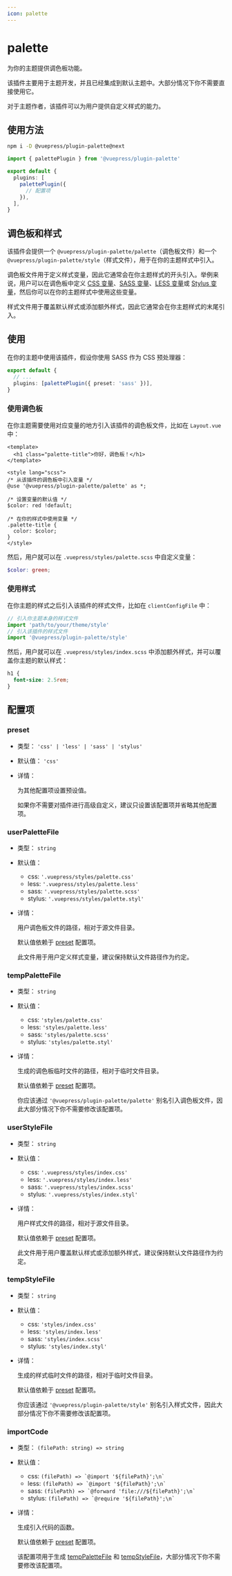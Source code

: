 ```yaml
---
icon: palette
---
```


# palette

<NpmBadge package="@vuepress/plugin-palette" />

为你的主题提供调色板功能。

该插件主要用于主题开发，并且已经集成到默认主题中。大部分情况下你不需要直接使用它。

对于主题作者，该插件可以为用户提供自定义样式的能力。

## 使用方法

```bash
npm i -D @vuepress/plugin-palette@next
```

```ts title=".vuepress/config.ts"
import { palettePlugin } from '@vuepress/plugin-palette'

export default {
  plugins: [
    palettePlugin({
      // 配置项
    }),
  ],
}
```

## 调色板和样式

该插件会提供一个 `@vuepress/plugin-palette/palette`（调色板文件）和一个 `@vuepress/plugin-palette/style`（样式文件），用于在你的主题样式中引入。

调色板文件用于定义样式变量，因此它通常会在你主题样式的开头引入。举例来说，用户可以在调色板中定义 [CSS 变量](https://developer.mozilla.org/en-US/docs/Web/CSS/Using_CSS_custom_properties)、[SASS 变量](https://sass-lang.com/documentation/variables)、[LESS 变量](http://lesscss.org/features/#variables-feature)或 [Stylus 变量](https://stylus-lang.com/docs/variables.html)，然后你可以在你的主题样式中使用这些变量。

样式文件用于覆盖默认样式或添加额外样式，因此它通常会在你主题样式的末尾引入。

## 使用

在你的主题中使用该插件，假设你使用 SASS 作为 CSS 预处理器：

```ts title=".vuepress/config.ts"
export default {
  // ...
  plugins: [palettePlugin({ preset: 'sass' })],
}
```

### 使用调色板

在你主题需要使用对应变量的地方引入该插件的调色板文件，比如在 `Layout.vue` 中：

```vue
<template>
  <h1 class="palette-title">你好，调色板！</h1>
</template>

<style lang="scss">
/* 从该插件的调色板中引入变量 */
@use '@vuepress/plugin-palette/palette' as *;

/* 设置变量的默认值 */
$color: red !default;

/* 在你的样式中使用变量 */
.palette-title {
  color: $color;
}
</style>
```

然后，用户就可以在 `.vuepress/styles/palette.scss` 中自定义变量：

```scss
$color: green;
```

### 使用样式

在你主题的样式之后引入该插件的样式文件，比如在 `clientConfigFile` 中：

```ts
// 引入你主题本身的样式文件
import 'path/to/your/theme/style'
// 引入该插件的样式文件
import '@vuepress/plugin-palette/style'
```

然后，用户就可以在 `.vuepress/styles/index.scss` 中添加额外样式，并可以覆盖你主题的默认样式：

```scss
h1 {
  font-size: 2.5rem;
}
```

## 配置项

### preset

- 类型： `'css' | 'less' | 'sass' | 'stylus'`

- 默认值： `'css'`

- 详情：

  为其他配置项设置预设值。

  如果你不需要对插件进行高级自定义，建议只设置该配置项并省略其他配置项。

### userPaletteFile

- 类型： `string`

- 默认值：
  - css: `'.vuepress/styles/palette.css'`
  - less: `'.vuepress/styles/palette.less'`
  - sass: `'.vuepress/styles/palette.scss'`
  - stylus: `'.vuepress/styles/palette.styl'`

- 详情：

  用户调色板文件的路径，相对于源文件目录。

  默认值依赖于 [preset](#preset) 配置项。

  此文件用于用户定义样式变量，建议保持默认文件路径作为约定。

### tempPaletteFile

- 类型： `string`

- 默认值：
  - css: `'styles/palette.css'`
  - less: `'styles/palette.less'`
  - sass: `'styles/palette.scss'`
  - stylus: `'styles/palette.styl'`

- 详情：

  生成的调色板临时文件的路径，相对于临时文件目录。

  默认值依赖于 [preset](#preset) 配置项。

  你应该通过 `'@vuepress/plugin-palette/palette'` 别名引入调色板文件，因此大部分情况下你不需要修改该配置项。

### userStyleFile

- 类型： `string`

- 默认值：
  - css: `'.vuepress/styles/index.css'`
  - less: `'.vuepress/styles/index.less'`
  - sass: `'.vuepress/styles/index.scss'`
  - stylus: `'.vuepress/styles/index.styl'`

- 详情：

  用户样式文件的路径，相对于源文件目录。

  默认值依赖于 [preset](#preset) 配置项。

  此文件用于用户覆盖默认样式或添加额外样式，建议保持默认文件路径作为约定。

### tempStyleFile

- 类型： `string`

- 默认值：
  - css: `'styles/index.css'`
  - less: `'styles/index.less'`
  - sass: `'styles/index.scss'`
  - stylus: `'styles/index.styl'`

- 详情：

  生成的样式临时文件的路径，相对于临时文件目录。

  默认值依赖于 [preset](#preset) 配置项。

  你应该通过 `'@vuepress/plugin-palette/style'` 别名引入样式文件，因此大部分情况下你不需要修改该配置项。

### importCode

- 类型： `(filePath: string) => string`

- 默认值：
  - css: `` (filePath) => `@import '${filePath}';\n` ``
  - less: `` (filePath) => `@import '${filePath}';\n` ``
  - sass: `` (filePath) => `@forward 'file:///${filePath}';\n` ``
  - stylus: `` (filePath) => `@require '${filePath}';\n` ``

- 详情：

  生成引入代码的函数。

  默认值依赖于 [preset](#preset) 配置项。

  该配置项用于生成 [tempPaletteFile](#temppalettefile) 和 [tempStyleFile](#tempstylefile)，大部分情况下你不需要修改该配置项。
